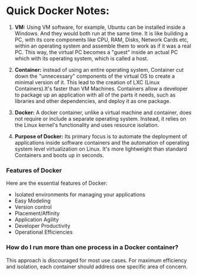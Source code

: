 # Quick Docker Notes:
1. **VM:** Using VM software, for example, Ubuntu can be installed inside a Windows. And they would both run at the same time. It is like building a PC, with its core components like CPU, RAM, Disks, Network Cards etc, within an operating system and assemble them to work as if it was a real PC. This way, the virtual PC becomes a "guest" inside an actual PC which with its operating system, which is called a host.
2. **Container:** instead of using an entire operating system, Container cut down the "unnecessary" components of the virtual OS to create a minimal version of it. This lead to the creation of LXC (Linux Containers).It's faster than VM Machines. Containers allow a developer to package up an application with all of the parts it needs, such as libraries and other dependencies, and deploy it as one package.

3. **Docker:** A docker container, unlike a virtual machine and container, does not require or include a separate operating system. Instead, it relies on the Linux kernel's functionality and uses resource isolation.

4. **Purpose of Docker:** Its primary focus is to automate the deployment of applications inside software containers and the automation of operating system level virtualization on Linux. It's more lightweight than standard Containers and boots up in seconds.

### Features of Docker ###
Here are the essential features of Docker:

* Isolated environments for managing your applications
* Easy Modeling
* Version control
* Placement/Affinity
* Application Agility
* Developer Productivity
* Operational Efficiencies

### How do I run more than one process in a Docker container?
This approach is discouraged for most use cases. For maximum efficiency and isolation, each container should address one specific area of concern.
